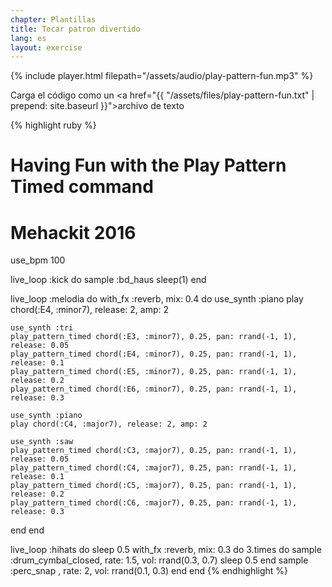 ```yaml
---
chapter: Plantillas
title: Tocar patron divertido
lang: es
layout: exercise
---
```


{% include player.html filepath="/assets/audio/play-pattern-fun.mp3" %}

Carga el código como un <a href="{{ "/assets/files/play-pattern-fun.txt" | prepend: site.baseurl }}">archivo de texto</a>

{% highlight ruby %}
# Having Fun with the Play Pattern Timed command
# Mehackit 2016

use_bpm 100

live_loop :kick do
  sample :bd_haus
  sleep(1)
end

live_loop :melodia do
  with_fx :reverb, mix: 0.4 do
    use_synth :piano
    play chord(:E4, :minor7), release: 2, amp: 2

    use_synth :tri
    play_pattern_timed chord(:E3, :minor7), 0.25, pan: rrand(-1, 1), release: 0.05
    play_pattern_timed chord(:E4, :minor7), 0.25, pan: rrand(-1, 1), release: 0.1
    play_pattern_timed chord(:E5, :minor7), 0.25, pan: rrand(-1, 1), release: 0.2
    play_pattern_timed chord(:E6, :minor7), 0.25, pan: rrand(-1, 1), release: 0.3

    use_synth :piano
    play chord(:C4, :major7), release: 2, amp: 2

    use_synth :saw
    play_pattern_timed chord(:C3, :major7), 0.25, pan: rrand(-1, 1), release: 0.05
    play_pattern_timed chord(:C4, :major7), 0.25, pan: rrand(-1, 1), release: 0.1
    play_pattern_timed chord(:C5, :major7), 0.25, pan: rrand(-1, 1), release: 0.2
    play_pattern_timed chord(:C6, :major7), 0.25, pan: rrand(-1, 1), release: 0.3
  end
end

live_loop :hihats do
  sleep 0.5
  with_fx :reverb, mix: 0.3 do
    3.times do
      sample :drum_cymbal_closed, rate: 1.5, vol: rrand(0.3, 0.7)
      sleep 0.5
    end
    sample :perc_snap , rate: 2, vol: rrand(0.1, 0.3)
  end
end
{% endhighlight %}